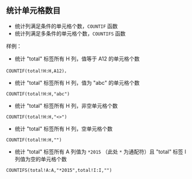 
## 统计单元格数目

* 统计列满足条件的单元格个数，`COUNTIF` 函数
* 统计列满足多条件的单元格个数，`COUNTIFS` 函数

样例：

* 统计 "total" 标签所有 H 列，值等于 A12 的单元格个数

```
COUNTIF(total!H:H,A12)，
```

* 统计 "total" 标签所有 H 列，值为 "abc" 的单元格个数

```
COUNTIF(total!H:H,"abc")
```

* 统计 "total" 标签所有 H 列，非空单元格个数

```
COUNTIF(total!H:H,"<>")
```

* 统计 "total" 标签所有 H 列，空单元格个数

```
COUNTIF(total!H:H,"")
```

* 统计 "total" 标签所有 A 列值为 `*2015` （此处 `*` 为通配符）且 "total" 标签 I 列值为空的单元格个数

```
COUNTIFS(total!A:A,"*2015",total!I:I,"")
```
